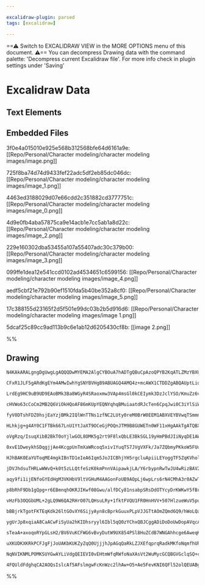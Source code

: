 ```yaml
---

excalidraw-plugin: parsed
tags: [excalidraw]

---
```

==⚠  Switch to EXCALIDRAW VIEW in the MORE OPTIONS menu of this document. ⚠== You can decompress Drawing data with the command palette: 'Decompress current Excalidraw file'. For more info check in plugin settings under 'Saving'


# Excalidraw Data
## Text Elements
## Embedded Files
3f0e4a015010e925e568b312568bfe64d6161a9e: [[Repo/Personal/Character modeling/character modeling images/image.png]]

725f8ba74d74d9433fef22adc5df2eb85dc046dc: [[Repo/Personal/Character modeling/character modeling images/image_1.png]]

4463ed3188029d07e66cdd2c351882cd3777751c: [[Repo/Personal/Character modeling/character modeling images/image_0.png]]

4d9e0fb4aba57875ca9e14acb1e7cc5ab1a8d22c: [[Repo/Personal/Character modeling/character modeling images/image_2.png]]

229e160302dba53455a107a55407adc30c379b00: [[Repo/Personal/Character modeling/character modeling images/image_3.png]]

099ffe1dea12e541ccd0102ad4534651c6599156: [[Repo/Personal/Character modeling/character modeling images/image_4.png]]

aedf5cbf21e792b90ef1510fda5b40be352a8cf0: [[Repo/Personal/Character modeling/character modeling images/image_5.png]]

17c388155d23165f2d5f501e99dc03b2b5d916d6: [[Repo/Personal/Character modeling/character modeling images/image 1.png]]

5dcaf25c89cc9ad113b9c6e1ab12d6205430cf8b: [[image 2.png]]

%%
## Drawing
```compressed-json
N4KAkARALgngDgUwgLgAQQQDwMYEMA2AlgCYBOuA7hADTgQBuCpAzoQPYB2KqATLZMzYBXUtiRoIACyhQ4zZAHoFAc0JRJQgEYA6bGwC2CgF7N6hbEcK4OCtptbErHALRY8RMpWdx8Q1TdIEfARcZgRmBShcZQUebQBWbQBGGjoghH0EDihmbgBtcDBQMBLoeHF0Qn1opH5SxhZ2LjQAZj5CyAbWTgA5TjFuADYAdgAGHkHRgA4AFim6yEIOYixu

CFxR1JLF5gARdKgEYm4AMwIwhYgSNYBVHgB9ABUAGQ4AMQ4z+mcAWX1CTDDZgABQAUptLidCPh8ABlWDBNaCDxbUrMKCkNgAawQAHUSOpuO1thB0ZicfCYIiJMjrpdMX5JBxwrk0ElLmw4LhsGoYNwkqNRpdrMpqaghR0IJhuM54qNEsMWsMkjNRi0AJzxeIq+aSvloZwtFozbTDKYtKZTJLxS5k7EIADCbHwbFIawx1mYXMC2VRkE03KxygZyyd

LrdEg9HC9uB9UD9EAoBMk3Ba8WGyR4SRaoxmw3VAp4msGl0kCEIymk3DzJclYSO/KmuZz6vGM0uweEcAAksRWag8gBdSHkTK97gcIQw+nCZbM5j9yfTyWaWfEACiwUy2X7Q8uQjgxFwh2ObOGM2Nubzwwm6suRA4WInU/w97Y2Bxp9QZ3wFzrUSgIR+wgRBliWZQEyhYJxwkFoTlGBAZg2a1RgFBB1R4eIEHiQYpk0Fokkw3DNBOBBBhmYhBiSKj

cHVWo63cCoCm2MB2Q6ViOkHQoAF86mKUpYEQNYqhqBMuiaatdRJcTen6CpqJwi0C3iYlSiWFZpQkXAeATQg9gOBs0B/P8SWuCRcQddcAC0fgAJQAaQANUwTRMFBXAfkYTAAEFnXjSFoThBEKlJZ06X/ck8WTIlbQxe1KTFUKURnRl537NiSU5bleX5QVhQ4UUKglElNNQFoRm0XD1WNYZJhmOYVMufVUENGZBm0HgZizKZhhtCL7TDV13XIaNvSy

fyV0DTshFDZ0hsjEaYzjBMk2IQlWnTTNs1zfNC2LUty0reM0BrW0EEM1ABXVEYBVwqTSmmns+3yYdJROUcEBg1Al1fSUQ2INLn2XElVxmjct3G3dXpJA8jxPflzyNQYRnTci70lB8nzQH63w/C7jIQWLjyAtZQMcArIOhT6vwgG94hOPDcHPYhmfVC84IQE4eB4XBiGweJiC5hBNCmAXsFzQY+YTZhGPydiMu2JJOJ4vjJUEkKROUejpKYbpmku5

HLhkjg+g4AY0C1FTBk667LnU1YtJaXT9OCeGjPOQnJTM9B8GUWETn0WF11xHgAAkTgATQBXFdm7Z4HR4ABHSmYQSkLaWOWLIvxNaUzQVSBDiilgqRMLM7+4RK0BtkOS5HlYFy4rShFMUm8gUrnDauJWzlbVqLVQVbb1GUBSmdUEmvZVRiomYVOGLOBrmiN0CjJbxoTAMP2m2bw2Gz0xt9S5VvWsqrW0ZsrSSJIx/lK+DorKsToLbRzXImYBRvKZO

oVgRzq/IsuqXibB2BkT0oYjlwGOL8OMK5g2rt9F8lxQbLE3BkSGL19yHmPBdJIiNyqDE1AWUW94lhYwQcDUoLo8ZfgJkTQCwEybgRTtTNY9VBgtCOARS04x1TEFGMMMigxsDEGIDwbAaZr5f2EUqYYsjtTYGlrLNAzFFYLA4tsLiJReKFH4pAdWwlqhazErrCSJ17qdBMbJM2FQeDT3NOMcq5irjLAdugXAMxnb7FdvjD2dsaZTmYAAISsvEGAsI

0xvE1DweykhSDqgjjAe4KcgpUnTmXaWRcoq5xiv1YuqTS7JVgVXFk/Ja7ZQbmyPKkoW5FUuKVYs2gMKjFbKqcqRYepNRlIMeIUxTSv0HmqY06YF44kGsvaAi0D4TRBlNf6Yy96jVjOvI+0U0DI3alaTC98jrcHNC0BI1prZ9RJPWL8hEHHv1VE4x6vZwFvQ+l9GBJJ/rwKeaUZB4M0E7gwZKWG2Czl4ORuqJsYx54Y1IUDX6JIqGflOL4/8xMGFZ

HJhBAK0EaYUToqME4mgkIBnTD1eIeA6Iqm5JoJICBhjYH5rgcluApiiLEYoggTF5ZqKVholWOi1blAMaJI2lj9YCh/gwQVptzaoHNKLZp0wnH21KuseIniDI0PhaZGm3lsCPAAPKSEllAHgAAre4SRE5QHuAgQ1ABFR46orXJLTgU8KJzMk5xPgXUkmTHU0nSSlYpC5SmSiyvXZqAo27rAKq3OpMpZ5JEqvKJsaZ1TVXiPVFonS2TIw6rmZN8R1R

jDVJhdsuTHRLwWWvQ+k0t5zLLQtfeSzK0kmPnnVAipawkjLA/Y6rbypnRwTwJU4wRizBAV2W5PySTvUgSw7GiDYFzhKbOih/o1yoO3DkCdpQ/lu0uojc011LQahFZjSFuNYXu1/J7F1iLSbIqYWimd6BuYksmDmHgxB8VDPiLgD+uAtSqmGLzcRoxxH5k0IKZlYoVElB/uokomiwDaJKLosoQkJCa21vUQVqZw3G3FRUWY79qq1XDfKtYuBBjKu8

aqy9fi1ijENfoGYEdHgM3VKHbV9ltVGHuM4AAGonFoUB9AOpLj6wpLrs6rN4CMhA3r0AZwTAyf16UykhsbvlQq3Bw2lTlO1SY55cGKimMjDpw9WiEXPuRQi5U00WhFXaUZtaV6TIbdM95sy1zzLrYs5aKzslrJ4BmVsbMFJWiVNabZj9JVGgOThLZdY/5EkHgOgexaSQ3Oeso6GpQp1QNPfOgGi7yFQveauiG3zsuYLhjgwFyoe5D2hRCpdpXIAw

p8bRhF9Db1gQpg+r6EBmnqhOKRJIKwf08Gwu/alfDCy81nsabpSRsDdOTYcyDrKWKwY5fBrlyGeVocqIYzDFjGicG4MMyUeG5LcDGHm+IRpCJ2xcQqpmVGEA7toV7GmFAhDrkwInQgjksiJz4/gGA8Q4DYFxFaqYhrYSifyeJ51aJXXSY9Y5uTYmFO+qKUyYrIrg05UqeGmp2no1ske5VLUN4gurbZk45qbR9k20FFbNM2pjSye8y5+tfmq1Bhrb

vHzFb3OQGbUML+2gLQ9W6QA2RHrO07LQHsuLRy+1fktFVQU1FR0HnHVV+507HlzueWuV5puytgzXegw3MMsE7twezEYmEcxqhIY+Ar0L3znu/Gq1HN6JCML629KmA3cBHBOESkiWZKUYU0K2Tm1oBQnCPPEXFoxNAIDTDzKY2B4Ibbllt9lystGqxJPo9Dx3jFnf1nKAVtf8NEmzNVXC7921qRe+RqY73Pv+8WDTegjBHgwFGEIE4oJDzjEINq0Y

bBBjrkTgotFKTEqKdk26ltGOvXY6SijyAyn8cBprkGuuxPLpVJJGTtAOmZQmd6Q9/hWoLQaiNBm1AGE4hu6tMC/hSRk1OKY484TJ87LIC7bzEDAGrxTIrTSaERygdSKgXi9RRbdqq7ajxbHJohJb5wqg4QmbpYPSgIG4Dg5aQB5aPpvIH7m7FZUEQAfI26VakHVb/IIwXiEqyIRbhonotZnodYmQB7dZB53oh6Tph40y4LiKWjWgCwDoKRczED0x

ygUrJp8xqiaA8CaACwFiSyUa2hKIDhsryyl6Ibl5qQ0zYChxQBJCggADiDoDoUwDopAVqcAkgTkVqgSgmzwCYleR2/KkopULuL83MA6BBKEio7+zg18A6mYD2s8uESoVEHqEuFs08qBQwOYmmUaJaUBrm/OMy1aXmzmIBvmYBYhqcu+6+Jam+OSkm8UVRuOZuqUBOam5+YaeuYCm65BDy0CluiwXeWk6oSmNBx+JWGu/I+atibMtiHep2esF2Dee

sTeaA+axoqoRYpGLsH2/BV6VuKCFWG6vBvyDutW9UX854PSl8HuZCdB7WNGAhhcge6AweqKoe6KawYsuAXMRKY81K6ovMV8LQCeK2CASQtKhElEtiqaOY+eeEheyiRhW2Jh3E4A0M6wcAcA8I2C3A/E0AZYmQawRAOydQDAhACAFAgSnmYMwBAAxCNgyScKiBANgCIHGN2IcIHJknSRSryZhiyWyeNByRkFSUUTSSUdAW5syayaQOyZyW8IFPJnv

uXKUDKXKRkPCFJgFjJoUAKbKUKZyZqQ0UjjjhJpAGqQaRkLZJXEfqprqRadkMKfoNqmfhUhfk3HqeqfoG8JwFAG8JAtCM1FgZ6Zad6b6bCIQEYDYh6Q6VAE6Y8FgFAN5MSfrBAMECcO5iGY6YaVEKQEmbKWwBQGWLzF7uaYKdmRkOuMsN5AWUWSEDTLGJiFQKSbGU6TWU2SPodhAP9MyTLJiDCHxjKBqIkAWEFqLCpNaEFujGiNgP2fgBHMltzC/

NqNVIKNMLPOMKSUYGwAYLiVdgQEIEVI0vEHtmWfqRWfoNaXAsVt2WuMycGCQBGVGclqSQ+cQPCAgHAIsbqW+T8GwCsFWbSsEA8XsRAG+TzihoEs6DTKQMoAGAABRZjzy8C4LUAoXIWjAJAACUCYtkCAygU4sYawsFCFqWaFZFvAWR4o2FEAp5WZUARpOILpUATQi4luEAFBeFLipATCaAKGWQQFF0GIh5lw2ARAX5aAwlexkAHA063AUlHIQgUAD

4FQUldFdghqCA2AOQsIslcAf5AFslmgwFcKnWzc2lhAw+O5+Ae5FevKNI6QFl52olQEUABgnZFQdxPuux94oQSZFlVlzokKPE4ASGHFVM/YwAqJ3EQAA
```
%%